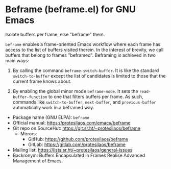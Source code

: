 # Beframe (beframe.el) for GNU Emacs

Isolate buffers per frame, else "beframe" them.

`beframe` enables a frame-oriented Emacs workflow where each frame has
access to the list of buffers visited therein.  In the interest of
brevity, we call buffers that belong to frames "beframed".  Beframing
is achieved in two main ways:

1. By calling the command `beframe-switch-buffer`.  It is like the
   standard `switch-to-buffer` except the list of candidates is
   limited to those that the current frame knows about.

2. By enabling the global minor mode `beframe-mode`.  It sets the
   `read-buffer-function` to one that filters buffers per frame.  As
   such, commands like `switch-to-buffer`, `next-buffer`, and
   `previous-buffer` automatically work in a beframed way.

+ Package name (GNU ELPA): `beframe`
+ Official manual: <https://protesilaos.com/emacs/beframe>
+ Git repo on SourceHut: <https://git.sr.ht/~protesilaos/beframe>
  - Mirrors:
    + GitHub: <https://github.com/protesilaos/beframe>
    + GitLab: <https://gitlab.com/protesilaos/beframe>
+ Mailing list: <https://lists.sr.ht/~protesilaos/general-issues>
+ Backronym: Buffers Encapsulated in Frames Realise Advanced
  Management of Emacs.
